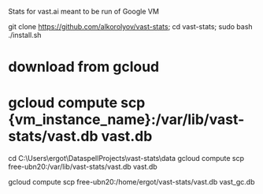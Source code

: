 Stats for vast.ai meant to be run of Google VM

git clone https://github.com/alkorolyov/vast-stats; cd vast-stats; sudo bash ./install.sh

[//]: # (curl -sSL https://raw.githubusercontent.com/alkorolyov/vast-stats/master/install -o install; sudo python3 install)

[//]: # (sudo -u vast curl -sSL https://raw.githubusercontent.com/alkorolyov/vast-stats/master/src/utils.py -o /var/lib/vast-stats/src/utils.py)

[//]: # (sudo -u vast curl -sSL https://raw.githubusercontent.com/alkorolyov/vast-stats/master/main.py -o /var/lib/vast-stats/main.py)

# download from gcloud

# gcloud compute scp {vm_instance_name}:/var/lib/vast-stats/vast.db vast.db

cd C:\Users\ergot\DataspellProjects\vast-stats\data
gcloud compute scp free-ubn20:/var/lib/vast-stats/vast.db vast.db

gcloud compute scp free-ubn20:/home/ergot/vast-stats/vast.db vast_gc.db
